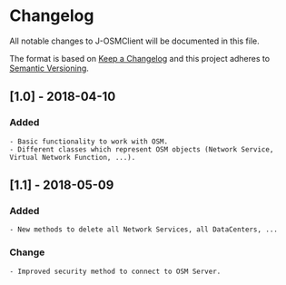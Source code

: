 # Changelog

All notable changes to J-OSMClient will be documented in this file.

The format is based on [Keep a Changelog](http://keepachangelog.com/) and this project adheres to [Semantic Versioning](http://semver.org/).


## [1.0] - 2018-04-10
### Added
    - Basic functionality to work with OSM.
    - Different classes which represent OSM objects (Network Service, Virtual Network Function, ...).
    
####

## [1.1] - 2018-05-09
### Added
    - New methods to delete all Network Services, all DataCenters, ...
### Change
	- Improved security method to connect to OSM Server.
    


    
